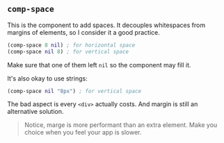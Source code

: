 
`comp-space`
----

This is the component to add spaces.
It decouples whitespaces from margins of elements, so I consider it a good practice.

```clojure
(comp-space 8 nil) ; for horizontal space
(comp-space nil 8) ; for vertical space
```

Make sure that one of them left `nil` so the component may fill it.

It's also okay to use strings:

```clojure
(comp-space nil "8px") ; for vertical space
```

The bad aspect is every `<div>` actually costs.
And margin is still an alternative solution.

> Notice, marge is more performant than an extra element.
  Make you choice when you feel your app is slower.

